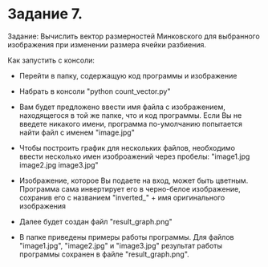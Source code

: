 # Задание 7.
Задание: Вычислить вектор размерностей Минковского для выбранного изображения при изменении размера ячейки разбиения.

Как запустить с консоли:
* Перейти в папку, содержащую код программы и изображение

* Набрать в консоли "python count_vector.py"

* Вам будет предложено ввести имя файла с изображением, находящегося в той же папке, что и код программы. Если Вы не введете никакого имени, программа по-умолчанию попытается найти файл с именем "image.jpg"

* Чтобы построить график для нескольких файлов, необходимо ввести несколько имен изоброажений через пробелы: "image1.jpg image2.jpg image3.jpg"

* Изображение, которое Вы подаете на вход, может быть цветным. Программа сама инвертирует его в черно-белое изображение, сохранив его с названием "inverted_" + имя оригинального изображения

* Далее будет создан файл "result_graph.png"

* В папке приведены примеры работы программы. Для файлов "image1.jpg", "image2.jpg" и "image3.jpg" результат работы программы сохранен в файле "result_graph.png".
